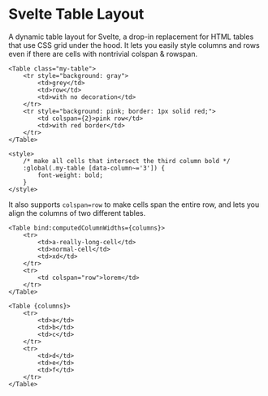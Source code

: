 # Svelte Table Layout

A dynamic table layout for Svelte, a drop-in replacement for HTML tables that use CSS grid under the hood. It lets you easily style columns and rows even if there are cells with nontrivial colspan & rowspan.

```svelte
<Table class="my-table">
	<tr style="background: gray">
		<td>grey</td>
		<td>row</td>
		<td>with no decoration</td>
	</tr>
	<tr style="background: pink; border: 1px solid red;">
		<td colspan={2}>pink row</td>
		<td>with red border</td>
	</tr>
</Table>

<style>
	/* make all cells that intersect the third column bold */
	:global(.my-table [data-column~='3']) {
		font-weight: bold;
	}
</style>
```

It also supports `colspan=row` to make cells span the entire row, and lets you align the columns of two different tables.

```svelte
<Table bind:computedColumnWidths={columns}>
	<tr>
		<td>a-really-long-cell</td>
		<td>normal-cell</td>
		<td>xd</td>
	</tr>
	<tr>
		<td colspan="row">lorem</td>
	</tr>
</Table>

<Table {columns}>
	<tr>
		<td>a</td>
		<td>b</td>
		<td>c</td>
	</tr>
	<tr>
		<td>d</td>
		<td>e</td>
		<td>f</td>
	</tr>
</Table>
```
